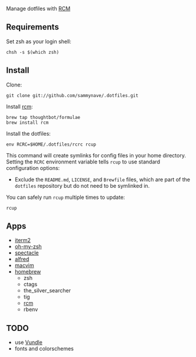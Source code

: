 Manage dotfiles with [RCM](http://robots.thoughtbot.com/rcm-for-rc-files-in-dotfiles-repos)

Requirements
------------

Set zsh as your login shell:

    chsh -s $(which zsh)

Install
-------

Clone:

    git clone git://github.com/sammynave/.dotfiles.git


Install [rcm](https://github.com/thoughtbot/rcm):

    brew tap thoughtbot/formulae
    brew install rcm

Install the dotfiles:

    env RCRC=$HOME/.dotfiles/rcrc rcup

This command will create symlinks for config files in your home directory.
Setting the `RCRC` environment variable tells `rcup` to use standard
configuration options:

* Exclude the `README.md`, `LICENSE`, and `Brewfile` files, which are part of
  the `dotfiles` repository but do not need to be symlinked in.


You can safely run `rcup` multiple times to update:

    rcup


## Apps
- [iterm2](http://iterm2.com/)
- [oh-my-zsh](https://github.com/robbyrussell/oh-my-zsh)
- [spectacle](http://spectacleapp.com/)
- [alfred](http://www.alfredapp.com/)
- [macvim](https://github.com/b4winckler/macvim)
- [homebrew](http://brew.sh/)
  - zsh
  - ctags
  - the_silver_searcher
  - tig
  - [rcm](https://github.com/thoughtbot/rcm)
  - rbenv


## TODO
  - use [Vundle](https://github.com/gmarik/Vundle.vim)
  - fonts and colorschemes
  
